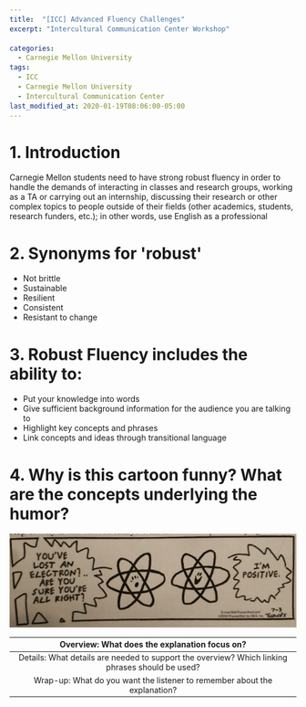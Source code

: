 ```yaml
---
title:  "[ICC] Advanced Fluency Challenges"
excerpt: "Intercultural Communication Center Workshop"

categories:
  - Carnegie Mellon University
tags:
  - ICC
  - Carnegie Mellon University
  - Intercultural Communication Center
last_modified_at: 2020-01-19T08:06:00-05:00
---
```


# 1. Introduction
Carnegie Mellon students need to have strong robust fluency in order to handle the demands of interacting in classes and research groups,
working as a TA or carrying out an internship, discussing their research or other complex topics to people outside of their fields (other
academics, students, research funders, etc.); in other words, use English as a professional
  
# 2. Synonyms for 'robust'
- Not brittle
- Sustainable
- Resilient
- Consistent
- Resistant to change

# 3. Robust Fluency includes the ability to:
- Put your knowledge into words
- Give sufficient background information for the audience you are talking to
- Highlight key concepts and phrases
- Link concepts and ideas through transitional language

# 4. Why is this cartoon funny? What are the concepts underlying the humor?
![](/images/ICC0.png)  

| Overview: What does the explanation focus on? |
| :-------------------------------------------: |
| Details: What details are needed to support the overview? Which linking phrases should be used? |
| Wrap-up: What do you want the listener to remember about the explanation? |
